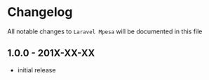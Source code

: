# Changelog

All notable changes to `Laravel Mpesa` will be documented in this file

## 1.0.0 - 201X-XX-XX

- initial release
